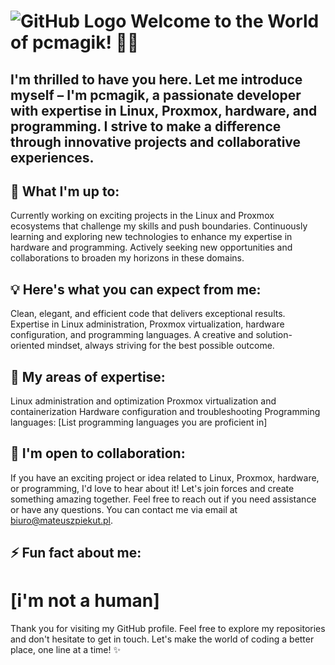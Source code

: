 # ![GitHub Logo](https://pcmagik.pl/wp-content/uploads/2023/04/PC-MAGIK-niebieskie-e1681906039749.png) Welcome to the World of pcmagik! 🌌✨
## I'm thrilled to have you here. Let me introduce myself – I'm pcmagik, a passionate developer with expertise in Linux, Proxmox, hardware, and programming. I strive to make a difference through innovative projects and collaborative experiences.

## 🚀 What I'm up to:
Currently working on exciting projects in the Linux and Proxmox ecosystems that challenge my skills and push boundaries.
Continuously learning and exploring new technologies to enhance my expertise in hardware and programming.
Actively seeking new opportunities and collaborations to broaden my horizons in these domains.

## 💡 Here's what you can expect from me:
Clean, elegant, and efficient code that delivers exceptional results.
Expertise in Linux administration, Proxmox virtualization, hardware configuration, and programming languages.
A creative and solution-oriented mindset, always striving for the best possible outcome.

## 🌱 My areas of expertise:
Linux administration and optimization
Proxmox virtualization and containerization
Hardware configuration and troubleshooting
Programming languages: [List programming languages you are proficient in]

## 🤝 I'm open to collaboration:
If you have an exciting project or idea related to Linux, Proxmox, hardware, or programming, I'd love to hear about it! Let's join forces and create something amazing together.
Feel free to reach out if you need assistance or have any questions. You can contact me via email at biuro@mateuszpiekut.pl.


## ⚡ Fun fact about me:

# [i'm not a human]

Thank you for visiting my GitHub profile. Feel free to explore my repositories and don't hesitate to get in touch. Let's make the world of coding a better place, one line at a time! ✨
